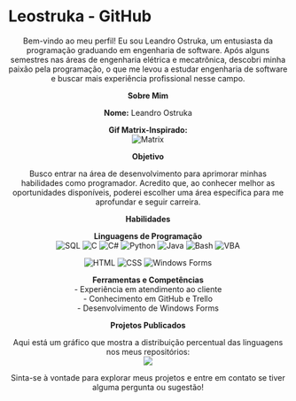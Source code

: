 # Leostruka - GitHub

<p align="center">
  Bem-vindo ao meu perfil! Eu sou Leandro Ostruka, um entusiasta da programação graduando em engenharia de software. Após alguns semestres nas áreas de engenharia elétrica e mecatrônica, descobri minha paixão pela programação, o que me levou a estudar engenharia de software e buscar mais experiência profissional nesse campo.
</p>

<p align="center">
  <b>Sobre Mim</b>
</p>

<p align="center">
  <b>Nome:</b> Leandro Ostruka
</p>

<p align="center">
  <b>Gif Matrix-Inspirado:</b><br>
  <img src="https://media.giphy.com/media/26tn33aiTi1jkl6H6/giphy.gif" alt="Matrix">
</p>

<p align="center">
  <b>Objetivo</b>
</p>

<p align="center">
  Busco entrar na área de desenvolvimento para aprimorar minhas habilidades como programador. Acredito que, ao conhecer melhor as oportunidades disponíveis, poderei escolher uma área específica para me aprofundar e seguir carreira.
</p>

<p align="center">
  <b>Habilidades</b>
</p>

<p align="center">
  <b>Linguagens de Programação</b><br>
  <img src="https://img.shields.io/badge/SQL-%232F5E8E?style=for-the-badge&logo=sqlite&logoColor=white" alt="SQL">
  <img src="https://img.shields.io/badge/C-%236059A5?style=for-the-badge&logo=c&logoColor=white" alt="C">
  <img src="https://img.shields.io/badge/C%23-%23239120?style=for-the-badge&logo=c-sharp&logoColor=white" alt="C#">
  <img src="https://img.shields.io/badge/Python-%233776AB?style=for-the-badge&logo=python&logoColor=white" alt="Python">
  <img src="https://img.shields.io/badge/Java-%23ED8B00?style=for-the-badge&logo=java&logoColor=white" alt="Java">
  <img src="https://img.shields.io/badge/Bash-%234EAA25?style=for-the-badge&logo=gnu-bash&logoColor=white" alt="Bash">
  <img src="https://img.shields.io/badge/VBA-%234E4187?style=for-the-badge&logo=microsoft&logoColor=white" alt="VBA">
</p>

<p align="center">
  <img src="https://img.shields.io/badge/HTML-%23E34F26?style=for-the-badge&logo=html5&logoColor=white" alt="HTML">
  <img src="https://img.shields.io/badge/CSS-%231572B6?style=for-the-badge&logo=css3&logoColor=white" alt="CSS">
  <img src="https://img.shields.io/badge/Windows Forms-%230078D6?style=for-the-badge&logo=microsoft&logoColor=white" alt="Windows Forms">
</p>


<p align="center">
  <b>Ferramentas e Competências</b><br>
  - Experiência em atendimento ao cliente<br>
  - Conhecimento em GitHub e Trello<br>
  - Desenvolvimento de Windows Forms
</p>

<p align="center">
  <b>Projetos Publicados</b>
</p>

<p align="center">
  Aqui está um gráfico que mostra a distribuição percentual das linguagens nos meus repositórios:<br>
  <img src="https://github-readme-stats.vercel.app/api/top-langs/?username=Leostruka&layout=compact">
</p>

<p align="center">
  Sinta-se à vontade para explorar meus projetos e entre em contato se tiver alguma pergunta ou sugestão!
</p>
